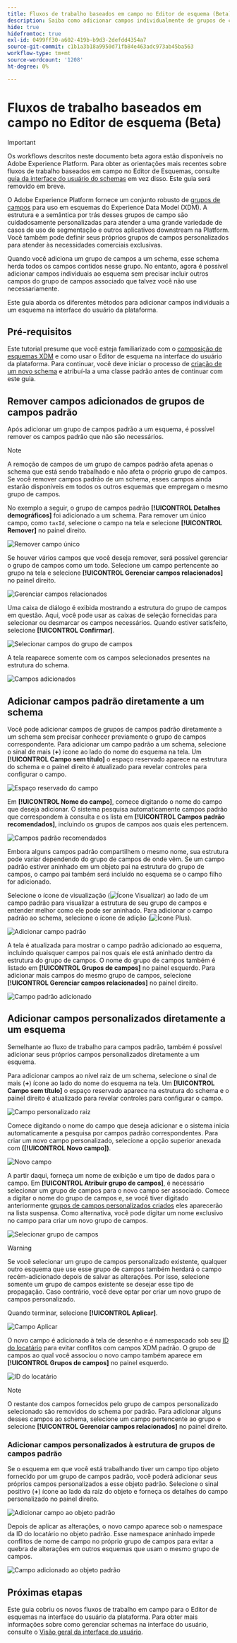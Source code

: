 ```yaml
---
title: Fluxos de trabalho baseados em campo no Editor de esquema (Beta)
description: Saiba como adicionar campos individualmente de grupos de campos existentes aos seus esquemas do Experience Data Model (XDM).
hide: true
hidefromtoc: true
exl-id: 0499ff30-a602-419b-b9d3-2defdd4354a7
source-git-commit: c1b1a3b18a9950d71fb84e463adc973ab45ba563
workflow-type: tm+mt
source-wordcount: '1208'
ht-degree: 0%

---
```


# Fluxos de trabalho baseados em campo no Editor de esquema (Beta)

>[!IMPORTANT]
>
>Os workflows descritos neste documento beta agora estão disponíveis no Adobe Experience Platform. Para obter as orientações mais recentes sobre fluxos de trabalho baseados em campo no Editor de Esquemas, consulte [guia da interface do usuário do schemas](./resources/schemas.md) em vez disso. Este guia será removido em breve.

O Adobe Experience Platform fornece um conjunto robusto de [grupos de campos](../schema/composition.md#field-group) para uso em esquemas do Experience Data Model (XDM). A estrutura e a semântica por trás desses grupos de campo são cuidadosamente personalizadas para atender a uma grande variedade de casos de uso de segmentação e outros aplicativos downstream na Platform. Você também pode definir seus próprios grupos de campos personalizados para atender às necessidades comerciais exclusivas.

Quando você adiciona um grupo de campos a um schema, esse schema herda todos os campos contidos nesse grupo. No entanto, agora é possível adicionar campos individuais ao esquema sem precisar incluir outros campos do grupo de campos associado que talvez você não use necessariamente.

Este guia aborda os diferentes métodos para adicionar campos individuais a um esquema na interface do usuário da plataforma.

## Pré-requisitos

Este tutorial presume que você esteja familiarizado com o [composição de esquemas XDM](../schema/composition.md) e como usar o Editor de esquema na interface do usuário da plataforma. Para continuar, você deve iniciar o processo de [criação de um novo schema](./resources/schemas.md) e atribuí-la a uma classe padrão antes de continuar com este guia.

## Remover campos adicionados de grupos de campos padrão

Após adicionar um grupo de campos padrão a um esquema, é possível remover os campos padrão que não são necessários.

>[!NOTE]
>
>A remoção de campos de um grupo de campos padrão afeta apenas o schema que está sendo trabalhado e não afeta o próprio grupo de campos. Se você remover campos padrão de um schema, esses campos ainda estarão disponíveis em todos os outros esquemas que empregam o mesmo grupo de campos.

No exemplo a seguir, o grupo de campos padrão **[!UICONTROL Detalhes demográficos]** foi adicionado a um schema. Para remover um único campo, como `taxId`, selecione o campo na tela e selecione **[!UICONTROL Remover]** no painel direito.

![Remover campo único](../images/ui/field-based-workflows/remove-single-field.png)

Se houver vários campos que você deseja remover, será possível gerenciar o grupo de campos como um todo. Selecione um campo pertencente ao grupo na tela e selecione **[!UICONTROL Gerenciar campos relacionados]** no painel direito.

![Gerenciar campos relacionados](../images/ui/field-based-workflows/manage-related-fields.png)

Uma caixa de diálogo é exibida mostrando a estrutura do grupo de campos em questão. Aqui, você pode usar as caixas de seleção fornecidas para selecionar ou desmarcar os campos necessários. Quando estiver satisfeito, selecione **[!UICONTROL Confirmar]**.

![Selecionar campos do grupo de campos](../images/ui/field-based-workflows/select-fields.png)

A tela reaparece somente com os campos selecionados presentes na estrutura do schema.

![Campos adicionados](../images/ui/field-based-workflows/fields-added.png)

## Adicionar campos padrão diretamente a um schema

Você pode adicionar campos de grupos de campos padrão diretamente a um schema sem precisar conhecer previamente o grupo de campos correspondente. Para adicionar um campo padrão a um schema, selecione o sinal de mais (**+**) ícone ao lado do nome do esquema na tela. Um **[!UICONTROL Campo sem título]** o espaço reservado aparece na estrutura do schema e o painel direito é atualizado para revelar controles para configurar o campo.

![Espaço reservado do campo](../images/ui/field-based-workflows/root-custom-field.png)

Em **[!UICONTROL Nome do campo]**, comece digitando o nome do campo que deseja adicionar. O sistema pesquisa automaticamente campos padrão que correspondem à consulta e os lista em **[!UICONTROL Campos padrão recomendados]**, incluindo os grupos de campos aos quais eles pertencem.

![Campos padrão recomendados](../images/ui/field-based-workflows/standard-field-search.png)

Embora alguns campos padrão compartilhem o mesmo nome, sua estrutura pode variar dependendo do grupo de campos de onde vêm. Se um campo padrão estiver aninhado em um objeto pai na estrutura do grupo de campos, o campo pai também será incluído no esquema se o campo filho for adicionado.

Selecione o ícone de visualização (![Ícone Visualizar](../images/ui/field-based-workflows/preview-icon.png)) ao lado de um campo padrão para visualizar a estrutura de seu grupo de campos e entender melhor como ele pode ser aninhado. Para adicionar o campo padrão ao schema, selecione o ícone de adição (![Ícone Plus](../images/ui/field-based-workflows/add-icon.png)).

![Adicionar campo padrão](../images/ui/field-based-workflows/add-standard-field.png)

A tela é atualizada para mostrar o campo padrão adicionado ao esquema, incluindo quaisquer campos pai nos quais ele está aninhado dentro da estrutura do grupo de campos. O nome do grupo de campos também é listado em **[!UICONTROL Grupos de campos]** no painel esquerdo. Para adicionar mais campos do mesmo grupo de campos, selecione **[!UICONTROL Gerenciar campos relacionados]** no painel direito.

![Campo padrão adicionado](../images/ui/field-based-workflows/standard-field-added.png)

## Adicionar campos personalizados diretamente a um esquema

Semelhante ao fluxo de trabalho para campos padrão, também é possível adicionar seus próprios campos personalizados diretamente a um esquema.

Para adicionar campos ao nível raiz de um schema, selecione o sinal de mais (**+**) ícone ao lado do nome do esquema na tela. Um **[!UICONTROL Campo sem título]** o espaço reservado aparece na estrutura do schema e o painel direito é atualizado para revelar controles para configurar o campo.

![Campo personalizado raiz](../images/ui/field-based-workflows/root-custom-field.png)

Comece digitando o nome do campo que deseja adicionar e o sistema inicia automaticamente a pesquisa por campos padrão correspondentes. Para criar um novo campo personalizado, selecione a opção superior anexada com **([!UICONTROL Novo campo])**.

![Novo campo](../images/ui/field-based-workflows/custom-field-search.png)

A partir daqui, forneça um nome de exibição e um tipo de dados para o campo. Em **[!UICONTROL Atribuir grupo de campos]**, é necessário selecionar um grupo de campos para o novo campo ser associado. Comece a digitar o nome do grupo de campos e, se você tiver digitado anteriormente [grupos de campos personalizados criados](./resources/field-groups.md#create) eles aparecerão na lista suspensa. Como alternativa, você pode digitar um nome exclusivo no campo para criar um novo grupo de campos.

![Selecionar grupo de campos](../images/ui/field-based-workflows/select-field-group.png)

>[!WARNING]
>
>Se você selecionar um grupo de campos personalizado existente, qualquer outro esquema que use esse grupo de campos também herdará o campo recém-adicionado depois de salvar as alterações. Por isso, selecione somente um grupo de campos existente se desejar esse tipo de propagação. Caso contrário, você deve optar por criar um novo grupo de campos personalizado.

Quando terminar, selecione **[!UICONTROL Aplicar]**.

![Campo Aplicar](../images/ui/field-based-workflows/apply-field.png)

O novo campo é adicionado à tela de desenho e é namespacado sob seu [ID do locatário](../api/getting-started.md#know-your-tenant_id) para evitar conflitos com campos XDM padrão. O grupo de campos ao qual você associou o novo campo também aparece em **[!UICONTROL Grupos de campos]** no painel esquerdo.

![ID do locatário](../images/ui/field-based-workflows/tenantId.png)

>[!NOTE]
>
>O restante dos campos fornecidos pelo grupo de campos personalizado selecionado são removidos do schema por padrão. Para adicionar alguns desses campos ao schema, selecione um campo pertencente ao grupo e selecione **[!UICONTROL Gerenciar campos relacionados]** no painel direito.

### Adicionar campos personalizados à estrutura de grupos de campos padrão

Se o esquema em que você está trabalhando tiver um campo tipo objeto fornecido por um grupo de campos padrão, você poderá adicionar seus próprios campos personalizados a esse objeto padrão. Selecione o sinal positivo (**+**) ícone ao lado da raiz do objeto e forneça os detalhes do campo personalizado no painel direito.

![Adicionar campo ao objeto padrão](../images/ui/field-based-workflows/add-field-to-standard-object.png)

Depois de aplicar as alterações, o novo campo aparece sob o namespace da ID do locatário no objeto padrão. Esse namespace aninhado impede conflitos de nome de campo no próprio grupo de campos para evitar a quebra de alterações em outros esquemas que usam o mesmo grupo de campos.

![Campo adicionado ao objeto padrão](../images/ui/field-based-workflows/added-to-standard-object.png)

## Próximas etapas

Este guia cobriu os novos fluxos de trabalho em campo para o Editor de esquemas na interface do usuário da plataforma. Para obter mais informações sobre como gerenciar schemas na interface do usuário, consulte o [Visão geral da interface do usuário](./overview.md).
